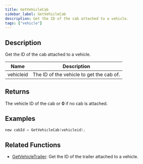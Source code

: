 ```yaml
---
title: GetVehicleCab
sidebar_label: GetVehicleCab
description: Get the ID of the cab attached to a vehicle.
tags: ["vehicle"]
---
```


<VersionWarn version='omp v1.1.0.2612' />

## Description

Get the ID of the cab attached to a vehicle.

| Name      | Description                                  |
| --------- | -------------------------------------------- |
| vehicleid | The ID of the vehicle to get the cab of.     |

## Returns

The vehicle ID of the cab or **0** if no cab is attached.

## Examples

```c
new cabId = GetVehicleCab(vehicleid);
```

## Related Functions

- [GetVehicleTrailer](GetVehicleTrailer): Get the ID of the trailer attached to a vehicle.
